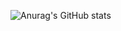 ![Anurag's GitHub stats](https://github-readme-stats.vercel.app/api?uername=ebo2022&show_icons=true&theme=radical)
